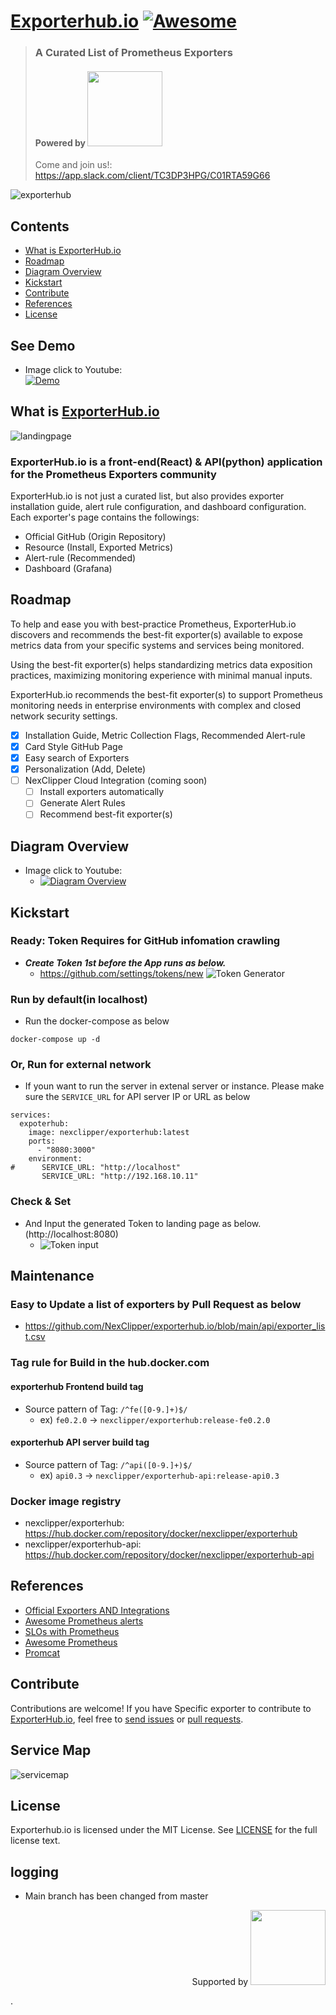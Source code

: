 <!--lint disable awesome-heading--> <!--lint disable awesome-git-repo-age-->
<!--lint disable awesome-license--> 
<!--lint disable double-link-->

# [Exporterhub.io](https://exporterhub.io/) [![Awesome](https://awesome.re/badge.svg)](https://awesome.re) 
<!--lint disable awesome-badge-->
<!--lint disable awesome-heading-->
 > ### A Curated List of Prometheus Exporters 
 > #### Powered by <a href="https://nexclipper.io"><img src="https://raw.githubusercontent.com/NexClipper/exporterhub.io/master/assets/NexCloud_en.png" width= 120></a>
 > Come and join us!: https://app.slack.com/client/TC3DP3HPG/C01RTA59G66



![exporterhub](https://raw.githubusercontent.com/NexClipper/exporterhub.io/master/assets/ExporterHub_Logo_H.png)
<!--lint disable awesome-github-->
<!--lint disable awesome-toc-->
## Contents
* [What is ExporterHub.io](https://github.com/NexClipper/exporterhub.io#what-is-exporterhubio)
* [Roadmap](https://github.com/NexClipper/exporterhub.io#roadmap)
* [Diagram Overview](https://github.com/NexClipper/exporterhub.io#diagram-overview)
* [Kickstart](https://github.com/NexClipper/exporterhub.io#kickstart)
* [Contribute](https://github.com/NexClipper/exporterhub.io#contribute)
* [References](https://github.com/NexClipper/exporterhub.io#references)
* [License](https://github.com/NexClipper/exporterhub.io#license)

## See Demo
* Image click to Youtube:  
  [![Demo](https://raw.githubusercontent.com/NexClipper/exporterhub.io/master/assets/demo_01.png)](https://youtu.be/wa4dknZk7Kk)

## What is [ExporterHub.io](https://exporterhub.io/)
![landingpage](https://raw.githubusercontent.com/NexClipper/exporterhub.io/master/assets/screen_02.png)

### ExporterHub.io is a front-end(React) & API(python) application for the Prometheus Exporters community
ExporterHub.io is not just a curated list, but also provides exporter installation guide, alert rule configuration, and dashboard configuration.
Each exporter's page contains the followings:
* Official GitHub (Origin Repository)
* Resource (Install, Exported Metrics)
* Alert-rule (Recommended)
* Dashboard (Grafana)

## Roadmap
To help and ease you with best-practice Prometheus, ExporterHub.io discovers and recommends the best-fit exporter(s) available to expose metrics data from your specific systems and services being monitored.

Using the best-fit exporter(s) helps standardizing metrics data exposition practices, maximizing monitoring experience with minimal manual inputs.

ExporterHub.io recommends the best-fit exporter(s) to support Prometheus monitoring needs in enterprise environments with complex and closed network security settings.

<!--lint disable no-undefined-references-->
* [x] Installation Guide, Metric Collection Flags, Recommended Alert-rule
* [x] Card Style GitHub Page
* [x] Easy search of Exporters
* [x] Personalization (Add, Delete)
* [ ] NexClipper Cloud Integration (coming soon)
  * [ ] Install exporters automatically
  * [ ] Generate Alert Rules
  * [ ] Recommend best-fit exporter(s)

## Diagram Overview
<!--lint disable awesome-list-item-->
* Image click to Youtube:
  * [![Diagram Overview](https://img.youtube.com/vi/pPZfNi6qms4/0.jpg)](https://youtu.be/pPZfNi6qms4)

## Kickstart
### Ready: Token Requires for GitHub infomation crawling
<!--lint disable awesome-list-item-->
* ___Create Token 1st before the App runs as below.___
   * https://github.com/settings/tokens/new
![Token Generator](https://raw.githubusercontent.com/NexClipper/exporterhub.io/master/assets/create_a_token_first_N.png)

### Run by default(in localhost)
* Run the docker-compose as below
```
docker-compose up -d
```

### Or, Run for external network
* If youn want to run the server in extenal server or instance. Please make sure the `SERVICE_URL` for API server IP or URL as below
```
services:
  expoterhub:
    image: nexclipper/exporterhub:latest
    ports:
      - "8080:3000"
    environment:
#      SERVICE_URL: "http://localhost"
       SERVICE_URL: "http://192.168.10.11"
```   

      
### Check & Set
<!--lint disable awesome-list-item-->
* And Input the generated Token to landing page as below. (http://localhost:8080)
   * ![Token input](https://raw.githubusercontent.com/NexClipper/exporterhub.io/master/assets/token.png)


## Maintenance
### Easy to Update a list of exporters by Pull Request as below
* https://github.com/NexClipper/exporterhub.io/blob/main/api/exporter_list.csv

### Tag rule for Build in the hub.docker.com
#### exporterhub Frontend build tag
* Source pattern of Tag: `/^fe([0-9.]+)$/` 
   * ex) `fe0.2.0` -> `nexclipper/exporterhub:release-fe0.2.0`
#### exporterhub API server build tag
* Source pattern of Tag: `/^api([0-9.]+)$/` 
   * ex) `api0.3` -> `nexclipper/exporterhub-api:release-api0.3`

### Docker image registry
* nexclipper/exporterhub: https://hub.docker.com/repository/docker/nexclipper/exporterhub
* nexclipper/exporterhub-api: https://hub.docker.com/repository/docker/nexclipper/exporterhub-api


## References
* [Official Exporters AND Integrations](https://prometheus.io/docs/instrumenting/exporters/)
* [Awesome Prometheus alerts](https://awesome-prometheus-alerts.grep.to/)
* [SLOs with Prometheus](https://promtools.dev/)
* [Awesome Prometheus](https://github.com/roaldnefs/awesome-prometheus)
* [Promcat](https://promcat.io/)

## Contribute
Contributions are welcome!
If you have Specific exporter to contribute to [ExporterHub.io](https://exporterhub.io/), 
feel free to [send issues](https://github.com/NexClipper/exporterhub.io/issues) or [pull requests](https://github.com/NexClipper/exporterhub.io/pulls).  

## Service Map
![servicemap](https://raw.githubusercontent.com/NexClipper/exporterhub.io/master/assets/exporterhub_v2.png)



## License
Exporterhub.io is licensed under the MIT License. See [LICENSE](https://github.com/NexClipper/exporterhub.io/blob/master/LICENSE) for the full license text.


## logging
* Main branch has been changed from master



<p align="right"> Supported by <a href="https://wecode.co.kr/"><img src="https://raw.githubusercontent.com/NexClipper/exporterhub.io/master/assets/wecode_logo.jpg" width= 120></a></p>

.


